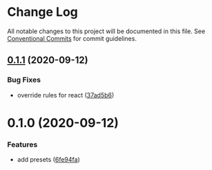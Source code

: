# Change Log

All notable changes to this project will be documented in this file.
See [Conventional Commits](https://conventionalcommits.org) for commit guidelines.

## [0.1.1](https://github.com/ntnyq/configs/compare/@ntnyq/eslint-config-react@0.1.0...@ntnyq/eslint-config-react@0.1.1) (2020-09-12)

### Bug Fixes

- override rules for react ([37ad5b6](https://github.com/ntnyq/configs/commit/37ad5b6f8b82d5012cfbc78bdc90fc99d4a76c38))

# 0.1.0 (2020-09-12)

### Features

- add presets ([6fe94fa](https://github.com/ntnyq/configs/commit/6fe94fae4ed9d80b18833c9e5a3f51f710ebda43))
